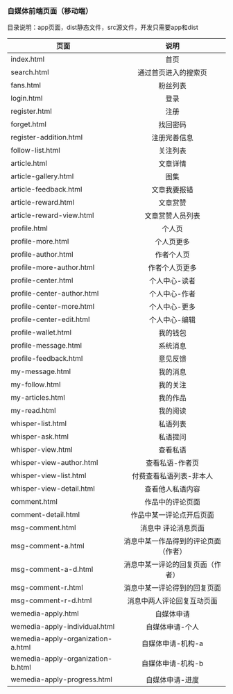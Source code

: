 ### 自媒体前端页面（移动端）

目录说明：app页面，dist静态文件，src源文件，开发只需要app和dist

|页面|说明| 
|-------------|:-------------:| 
|index.html|首页| 
|search.html|通过首页进入的搜索页| 
|fans.html|粉丝列表|
|login.html|登录|
|register.html|注册|
|forget.html|找回密码|
|register-addition.html|注册完善信息|
|follow-list.html|关注列表|
|article.html|文章详情| 
|article-gallery.html|图集| 
|article-feedback.html|文章我要报错| 
|article-reward.html|文章赏赞|  
|article-reward-view.html|文章赏赞人员列表|
|profile.html|个人页|
|profile-more.html|个人页更多|
|profile-author.html|作者个人页|
|profile-more-author.html|作者个人页更多|
|profile-center.html|个人中心-读者|
|profile-center-author.html|个人中心-作者|
|profile-center-more.html|个人中心-更多|
|profile-center-edit.html|个人中心-编辑|
|profile-wallet.html|我的钱包|
|profile-message.html|系统消息|
|profile-feedback.html|意见反馈|
|my-message.html|我的消息|
|my-follow.html|我的关注|
|my-articles.html|我的作品|
|my-read.html|我的阅读|
|whisper-list.html|私语列表|
|whisper-ask.html|私语提问|
|whisper-view.html|查看私语|
|whisper-view-author.html|查看私语-作者页|
|whisper-view-list.html|付费查看私语列表-非本人|
|whisper-view-detail.html|查看他人私语内容|
|comment.html|作品中的评论页面| 
|comment-detail.html|作品中某一评论点开后页面| 
|msg-comment.html|消息中 评论消息页面| 
|msg-comment-a.html|消息中某一作品得到的评论页面（作者）| 
|msg-comment-a-d.html|消息中某一评论的回复页面（作者）| 
|msg-comment-r.html|消息中某一评论得到的回复页面| 
|msg-comment-r-d.html|消息中两人评论回复互动页面| 
|wemedia-apply.html|自媒体申请|
|wemedia-apply-individual.html|自媒体申请-个人|
|wemedia-apply-organization-a.html|自媒体申请-机构-a|
|wemedia-apply-organization-b.html|自媒体申请-机构-b|
|wemedia-apply-progress.html|自媒体申请-进度|









